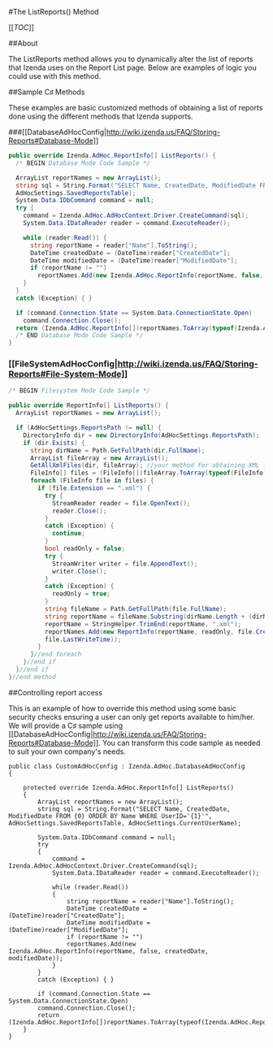 #The ListReports() Method

[[_TOC_]]

##About

The ListReports method allows you to dynamically alter the list of reports that Izenda uses on the Report List page. Below are examples of logic you could use with this method.

##Sample C♯ Methods

These examples are basic customized methods of obtaining a list of reports done using the different methods that Izenda supports.

###[[DatabaseAdHocConfig|http://wiki.izenda.us/FAQ/Storing-Reports#Database-Mode]]

```csharp
public override Izenda.AdHoc.ReportInfo[] ListReports() {
  /* BEGIN Database Mode Code Sample */

  ArrayList reportNames = new ArrayList();
  string sql = String.Format("SELECT Name, CreatedDate, ModifiedDate FROM {0} ORDER BY Name",
  AdHocSettings.SavedReportsTable);
  System.Data.IDbCommand command = null;
  try {
    command = Izenda.AdHoc.AdHocContext.Driver.CreateCommand(sql);
    System.Data.IDataReader reader = command.ExecuteReader();

    while (reader.Read()) {
      string reportName = reader["Name"].ToString();
      DateTime createdDate = (DateTime)reader["CreatedDate"];
      DateTime modifiedDate = (DateTime)reader["ModifiedDate"];
      if (reportName != "")
        reportNames.Add(new Izenda.AdHoc.ReportInfo(reportName, false, createdDate, modifiedDate));
    }
  }
  catch (Exception) { }

  if (command.Connection.State == System.Data.ConnectionState.Open)
    command.Connection.Close();
  return (Izenda.AdHoc.ReportInfo[])reportNames.ToArray(typeof(Izenda.AdHoc.ReportInfo));
  /* END Database Mode Code Sample */
}

```

### [[FileSystemAdHocConfig|http://wiki.izenda.us/FAQ/Storing-Reports#File-System-Mode]]

```csharp
/* BEGIN Filesystem Mode Code Sample */

public override ReportInfo[] ListReports() {
  ArrayList reportNames = new ArrayList();

  if (AdHocSettings.ReportsPath != null) {
    DirectoryInfo dir = new DirectoryInfo(AdHocSettings.ReportsPath);
    if (dir.Exists) {
      string dirName = Path.GetFullPath(dir.FullName);
      ArrayList fileArray = new ArrayList();
      GetAllXmlFiles(dir, fileArray); //your method for obtaining XML files from your file server
      FileInfo[] files = (FileInfo[])fileArray.ToArray(typeof(FileInfo));
      foreach (FileInfo file in files) {
        if (file.Extension == ".xml") {
          try {
            StreamReader reader = file.OpenText();
            reader.Close();
          }
          catch (Exception) {
            continue;
          }
          bool readOnly = false;
          try {
            StreamWriter writer = file.AppendText();
            writer.Close();
          }
          catch (Exception) {
            readOnly = true;
          }
          string fileName = Path.GetFullPath(file.FullName);
          string reportName = fileName.Substring(dirName.Length + (dirName.EndsWith("\\") ? 0 : 1));
          reportName = StringHelper.TrimEnd(reportName, ".xml");
          reportNames.Add(new ReportInfo(reportName, readOnly, file.CreationTime,
          file.LastWriteTime));
        }
      }//end foreach
    }//end if
  }//end if
}//end method
```

##Controlling report access

This is an example of how to override this method using some basic security checks ensuring a user can only get reports available to him/her. We will provide a C♯ sample using [[DatabaseAdHocConfig|http://wiki.izenda.us/FAQ/Storing-Reports#Database-Mode]]. You can transform this code sample as needed to suit your own company's needs.

```
public class CustomAdHocConfig : Izenda.AdHoc.DatabaseAdHocConfig
{	

    protected override Izenda.AdHoc.ReportInfo[] ListReports()
    {
        ArrayList reportNames = new ArrayList();
        string sql = String.Format("SELECT Name, CreatedDate, ModifiedDate FROM {0} ORDER BY Name WHERE UserID='{1}'", AdHocSettings.SavedReportsTable, AdHocSettings.CurrentUserName); 

        System.Data.IDbCommand command = null;
        try
        {
            command = Izenda.AdHoc.AdHocContext.Driver.CreateCommand(sql);
            System.Data.IDataReader reader = command.ExecuteReader();

            while (reader.Read())
            {
                string reportName = reader["Name"].ToString();
                DateTime createdDate = (DateTime)reader["CreatedDate"];
                DateTime modifiedDate = (DateTime)reader["ModifiedDate"];
                if (reportName != "")
                reportNames.Add(new Izenda.AdHoc.ReportInfo(reportName, false, createdDate, modifiedDate));
            }
        }
        catch (Exception) { }

        if (command.Connection.State == System.Data.ConnectionState.Open)
        command.Connection.Close();
        return (Izenda.AdHoc.ReportInfo[])reportNames.ToArray(typeof(Izenda.AdHoc.ReportInfo));
    }
}
```